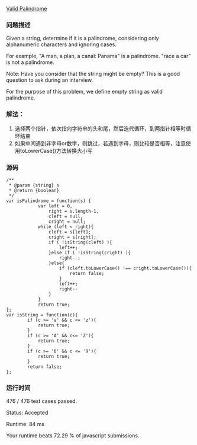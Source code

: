 [Valid Palindrome](https://leetcode.com/problems/valid-palindrome/description/)
### 问题描述
Given a string, determine if it is a palindrome, considering only alphanumeric characters and ignoring cases.

For example,
"A man, a plan, a canal: Panama" is a palindrome.
"race a car" is not a palindrome.

Note:
Have you consider that the string might be empty? This is a good question to ask during an interview.

For the purpose of this problem, we define empty string as valid palindrome.


### 解法：
1. 选择两个指针，依次指向字符串的头和尾，然后迭代循环，到两指针相等时循环结束
2. 如果中间遇到非字母or数字，则跳过，若遇到字母，则比较是否相等，注意使用toLowerCase()方法转换大小写


### 源码
```
/**
 * @param {string} s
 * @return {boolean}
 */
var isPalindrome = function(s) {
            var left = 0,
                right = s.length-1,
                cleft = null,
                cright = null;
            while (left < right){
                cleft = s[left];
                cright = s[right];
                if ( !isString(cleft) ){
                    left++;
                }else if ( !isString(cright) ){
                    right--;
                }else{
                    if (cleft.toLowerCase() !== cright.toLowerCase()){
                        return false;
                    }
                    left++;
                    right--
                }
            }
            return true;
};
var isString = function(c){
        if (c >= 'a' && c <= 'z'){
            return true;
        }
        if (c >= 'A' && c<= 'Z'){
            return true;
        }
        if (c >= '0' && c <= '9'){
            return true;
        }
        return false;
};
```
### 运行时间

476 / 476 test cases passed.

Status: Accepted

Runtime: 84 ms

Your runtime beats 72.29 % of javascript submissions.
